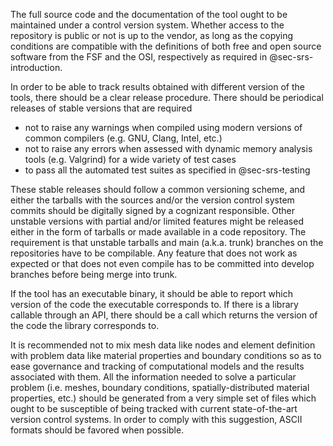

The full source code and the documentation of the tool ought to be maintained under a control version system. Whether access to the repository is public or not is up to the vendor, as long as the copying conditions are compatible with the definitions of both free and open source software from the FSF and the OSI, respectively as required in @sec-srs-introduction.

In order to be able to track results obtained with different version of the tools, there should be a clear release procedure. There should be periodical releases of stable versions that are required

 * not to raise any warnings when compiled using modern versions of common compilers (e.g. GNU, Clang, Intel, etc.)
 * not to raise any errors when assessed with dynamic memory analysis tools (e.g. Valgrind) for a wide variety of test cases
 * to pass all the automated test suites as specified in @sec-srs-testing

These stable releases should follow a common versioning scheme, and either the tarballs with the sources and/or the version control system commits should be digitally signed by a cognizant responsible. Other unstable versions with partial and/or limited features might be released either in the form of tarballs or made available in a code repository. The requirement is that unstable tarballs and main (a.k.a. trunk) branches on the repositories have to be compilable. Any feature that does not work as expected or that does not even compile has to be committed into develop branches before being merge into trunk.

If the tool has an executable binary, it should be able to report which version of the code the executable corresponds to. If there is a library callable through an API, there should be a call which returns the version of the code the library corresponds to.

It is recommended not to mix mesh data like nodes and element definition with problem data like material properties and boundary conditions so as to ease governance and tracking of computational models and the results associated with them.
All the information needed to solve a particular problem (i.e. meshes, boundary conditions, spatially-distributed material properties, etc.) should be  generated from a very simple set of files which ought to be susceptible of being tracked with current state-of-the-art version control systems. In order to comply with this suggestion, ASCII formats should be favored when possible.

